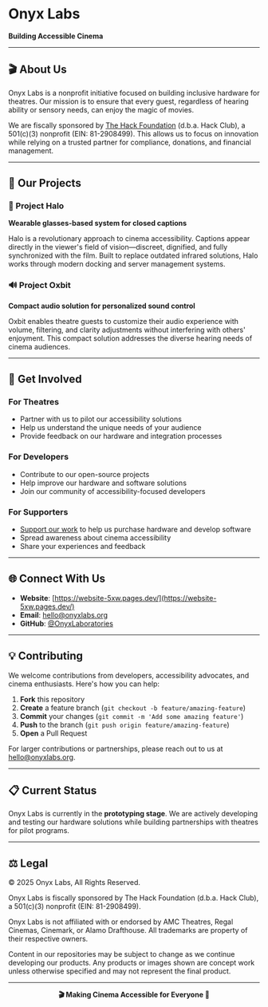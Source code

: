 # Onyx Labs

**Building Accessible Cinema**

---

## 🎬 About Us

Onyx Labs is a nonprofit initiative focused on building inclusive hardware for theatres. Our mission is to ensure that every guest, regardless of hearing ability or sensory needs, can enjoy the magic of movies.

We are fiscally sponsored by [The Hack Foundation](https://hackfoundation.org/) (d.b.a. Hack Club), a 501(c)(3) nonprofit (EIN: 81-2908499). This allows us to focus on innovation while relying on a trusted partner for compliance, donations, and financial management.

---

## 🚀 Our Projects

### 🎯 Project Halo
**Wearable glasses-based system for closed captions**

Halo is a revolutionary approach to cinema accessibility. Captions appear directly in the viewer's field of vision—discreet, dignified, and fully synchronized with the film. Built to replace outdated infrared solutions, Halo works through modern docking and server management systems.

### 🔊 Project Oxbit
**Compact audio solution for personalized sound control**

Oxbit enables theatre guests to customize their audio experience with volume, filtering, and clarity adjustments without interfering with others' enjoyment. This compact solution addresses the diverse hearing needs of cinema audiences.

---

## 🤝 Get Involved

### For Theatres
- Partner with us to pilot our accessibility solutions
- Help us understand the unique needs of your audience
- Provide feedback on our hardware and integration processes

### For Developers
- Contribute to our open-source projects
- Help improve our hardware and software solutions
- Join our community of accessibility-focused developers

### For Supporters
- [Support our work](https://coff.ee/minodab492) to help us purchase hardware and develop software
- Spread awareness about cinema accessibility
- Share your experiences and feedback

---

## 🌐 Connect With Us

- **Website**: [https://website-5xw.pages.dev/](https://website-5xw.pages.dev/)
- **Email**: [hello@onyxlabs.org](mailto:hello@onyxlabs.org)
- **GitHub**: [@OnyxLaboratories](https://github.com/OnyxLaboratories)

---

## 💡 Contributing

We welcome contributions from developers, accessibility advocates, and cinema enthusiasts. Here's how you can help:

1. **Fork** this repository
2. **Create** a feature branch (`git checkout -b feature/amazing-feature`)
3. **Commit** your changes (`git commit -m 'Add some amazing feature'`)
4. **Push** to the branch (`git push origin feature/amazing-feature`)
5. **Open** a Pull Request

For larger contributions or partnerships, please reach out to us at [hello@onyxlabs.org](mailto:hello@onyxlabs.org).

---

## 📋 Current Status

Onyx Labs is currently in the **prototyping stage**. We are actively developing and testing our hardware solutions while building partnerships with theatres for pilot programs.

---

## ⚖️ Legal

© 2025 Onyx Labs, All Rights Reserved.

Onyx Labs is fiscally sponsored by The Hack Foundation (d.b.a. Hack Club), a 501(c)(3) nonprofit (EIN: 81-2908499).

Onyx Labs is not affiliated with or endorsed by AMC Theatres, Regal Cinemas, Cinemark, or Alamo Drafthouse. All trademarks are property of their respective owners.

Content in our repositories may be subject to change as we continue developing our products. Any products or images shown are concept work unless otherwise specified and may not represent the final product.

---

<div align="center">
  <strong>🎬 Making Cinema Accessible for Everyone 🎯</strong>
</div>